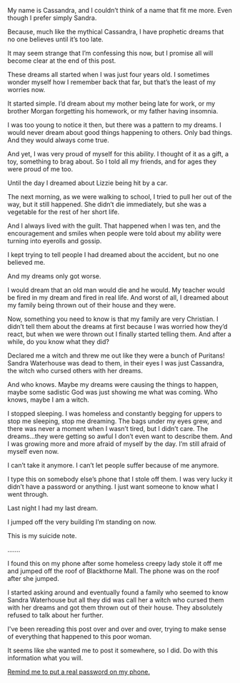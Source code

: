 My name is Cassandra, and I couldn’t think of a name that fit me more. Even though I prefer simply Sandra.

Because, much like the mythical Cassandra, I have prophetic dreams that no one believes until it’s too late.

It may seem strange that I’m confessing this now, but I promise all will become clear at the end of this post.

These dreams all started when I was just four years old. I sometimes wonder myself how I remember back that far, but that’s the least of my worries now.

It started simple. I’d dream about my mother being late for work, or my brother Morgan forgetting his homework, or my father having insomnia.

I was too young to notice it then, but there was a pattern to my dreams. I would never dream about good things happening to others. Only bad things. And they would always come true.

And yet, I was very proud of myself for this ability. I thought of it as a gift, a toy, something to brag about. So I told all my friends, and for ages they were proud of me too.

Until the day I dreamed about Lizzie being hit by a car.

The next morning, as we were walking to school, I tried to pull her out of the way, but it still happened. She didn’t die immediately, but she was a vegetable for the rest of her short life.

And I always lived with the guilt. That happened when I was ten, and the encouragement and smiles when people were told about my ability were turning into eyerolls and gossip.

I kept trying to tell people I had dreamed about the accident, but no one believed me.

And my dreams only got worse.

I would dream that an old man would die and he would. My teacher would be fired in my dream and fired in real life. And worst of all, I dreamed about my family being thrown out of their house and they were.

Now, something you need to know is that my family are very Christian. I didn’t tell them about the dreams at first because I was worried how they’d react, but when we were thrown out I finally started telling them. And after a while, do you know what they did?

Declared me a witch and threw me out like they were a bunch of Puritans! Sandra Waterhouse was dead to them, in their eyes I was just Cassandra, the witch who cursed others with her dreams.

And who knows. Maybe my dreams were causing the things to happen, maybe some sadistic God was just showing me what was coming. Who knows, maybe I am a witch.

I stopped sleeping. I was homeless and constantly begging for uppers to stop me sleeping, stop me dreaming. The bags under my eyes grew, and there was never a moment when I wasn’t tired, but I didn’t care. The dreams...they were getting so awful I don’t even want to describe them. And I was growing more and more afraid of myself by the day. I’m still afraid of myself even now.

I can’t take it anymore. I can’t let people suffer because of me anymore.

I type this on somebody else’s phone that I stole off them. I was very lucky it didn’t have a password or anything. I just want someone to know what I went through.

Last night I had my last dream.

I jumped off the very building I’m standing on now.

This is my suicide note.

.......

I found this on my phone after some homeless creepy lady stole it off me and jumped off the roof of Blackthorne Mall. The phone was on the roof after she jumped.

I started asking around and eventually found a family who seemed to know Sandra Waterhouse but all they did was call her a witch who cursed them with her dreams and got them thrown out of their house. They absolutely refused to talk about her further.

I've been rereading this post over and over and over, trying to make sense of everything that happened to this poor woman.

It seems like she wanted me to post it somewhere, so I did. Do with this information what you will.

[Remind me to put a real password on my phone.](https://www.reddit.com/user/LilliannaCreepwell/)